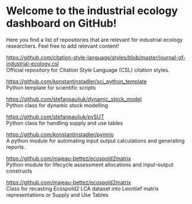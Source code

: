 # Welcome to the industrial ecology dashboard on GitHub!

Here you find a list of repositories that are relevant for industrial ecology researchers. Feel free to add relevant content!

https://github.com/citation-style-language/styles/blob/master/journal-of-industrial-ecology.csl <br>
Official repository for Citation Style Language (CSL) citation styles.

https://github.com/konstantinstadler/sci_python_template <br>
Python template for scientific scripts 

https://github.com/stefanpauliuk/dynamic_stock_model <br>
Python class for dynamic stock modelling 

https://github.com/stefanpauliuk/pySUT <br>
Python class for handling supply and use tables 

https://github.com/konstantinstadler/pymrio <br>
A python module for automating input output calculations and generating reports. 

https://github.com/majeau-bettez/ecospold2matrix <br>
Python module for lifecycle assessment allocations and input-output constructs 

https://github.com/majeau-bettez/ecospold2matrix <br>
Class for recasting Ecospold2 LCA dataset into Leontief matrix representations or Supply and Use Tables 
